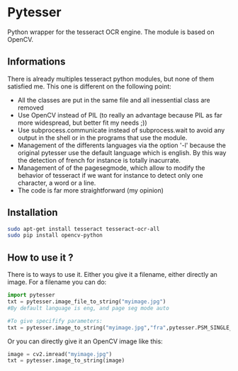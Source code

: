 Pytesser
========

Python wrapper for the tesseract OCR engine. The module is based on OpenCV.


Informations
------------

There is already multiples tesseract python modules, but none of them satisfied me. This one is different on the following point:

* All the classes are put in the same file and all inessential class are removed
* Use OpenCV instead of PIL (to really an advantage because PIL as far more widespread, but better fit my needs ;))
* Use subprocess.communicate instead of subprocess.wait to avoid any output in the shell or in the programs that use the module.
* Management of the differents languages via the option '-l' because the original pytesser use the default language which is english. By this way the detection of french for instance is totally inacurrate.
* Management of of the pagesegmode, which allow to modify the behavior of tesseract if we want for instance to detect only one character, a word or a line.
* The code is far more straightforward (my opinion)

Installation
------------

```bash
sudo apt-get install tesseract tesseract-ocr-all
sudo pip install opencv-python
```

How to use it ?
---------------

There is to ways to use it. Either you give it a filename, either directly an image. For a filename you can do:

```python
import pytesser
txt = pytesser.image_file_to_string("myimage.jpg")
#By default language is eng, and page seg mode auto

#To give specifify parameters:
txt = pytesser.image_to_string("myimage.jpg","fra",pytesser.PSM_SINGLE_WORD) #Analyse image as a single french word
```

Or you can directly give it an OpenCV image like this:

```python
image = cv2.imread("myimage.jpg")
txt = pytesser.image_to_string(image) 
```